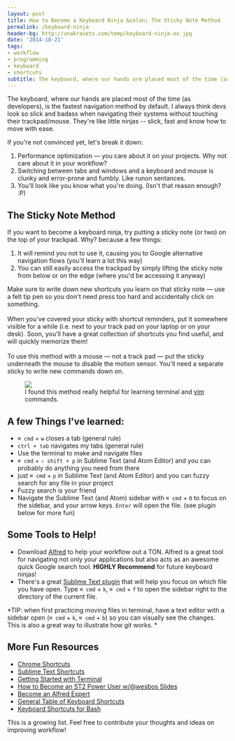 ```yaml
---
layout: post
title: How to Become a Keyboard Ninja &colon; The Sticky Note Method
permalink: /keyboard-ninja
header-bg: http://unakravets.com/temp/keyboard-ninja-ex.jpg
date: '2014-10-21'
tags:
- workflow
- programming
- keyboard
- shortcuts
subtitle: The keyboard, where our hands are placed most of the time (as developers), is the fastest navigation method by default. Knowing how to navigate yours system via keyboard will really optimize your workflow.
---
```


The keyboard, where our hands are placed most of the time (as developers), is the fastest navigation method by default. I always think devs look so slick and badass when navigating their systems without touching their trackpad/mouse. They're like little ninjas -- slick, fast and know how to move with ease.

If you're not convinced yet, let's break it down:

1. Performance optimization &mdash; you care about it on your projects. Why not care about it in your workflow?
2. Switching between tabs and windows and a keyboard and mouse is clunky and error-prone and fumbly. Like runon sentances.
3. You'll look like you know what you're doing. (Isn't that reason enough? :P)

## The Sticky Note Method

If you want to become a keyboard ninja, try putting a sticky note (or two) on the top of your trackpad. Why? because a few things:

1. It will remind you not to use it, causing you to Google alternative navigation flows (you'll learn a lot this way)
2. You can still easily access the trackpad by simply lifting the sticky note from below or on the edge (where you'd be accessing it anyway)

Make sure to write down new shortcuts you learn on that sticky note &mdash; use a felt tip pen so you don't need press too hard and accidentally click on something.  
<br>
When you've covered your sticky with shortcut reminders, put it somewhere visible for a while (i.e. next to your track pad on your laptop or on your desk). Soon, you'll have a great collection of shortcuts you find useful, and will quickly memorize them!  
<br>
To use this method with a mouse &mdash; not a track pad &mdash; put the sticky underneath the mouse to disable the motion sensor. You'll need a separate sticky to write new commands down on.

<figure>
<img class="wide" src="http://unakravets.com/temp/keyboard-ninja-ex.jpg"></img>
<figcaption>I found this method really helpful for learning terminal and <a href="http://www.linux.com/learn/tutorials/228600-vim-101-a-beginners-guide-to-vim">vim</a> commands.</figcaption>
</figure>

## A few Things I've learned:

- `⌘ cmd` + `w` closes a tab (general rule)
- `ctrl + tab` navigates my tabs (general rule)
- Use the terminal to make and navigate files
- `⌘ cmd` + `⇧ shift + p` in Sublime Text (and Atom Editor) and you can probably do anything you need from there
- just `⌘ cmd` + `p` in Sublime Text (and Atom Editor) and you can fuzzy search for any file in your project
- Fuzzy search is your friend
- Navigate the Sublime Text (and Atom) sidebar with `⌘ cmd` + `0` to focus on the sidebar, and your arrow keys. `Enter` will open the file. (see plugin below for more fun)

## Some Tools to Help!

- Download [Alfred](http://alfredapp.com) to help your workflow out a TON. Alfred is a great tool for navigating not only your applications but also acts as an awesome quick Google search tool. **HIGHLY Recommend** for future keyboard ninjas!
- There's a great [Sublime Text plugin](https://github.com/miguelgraz/FocusFileOnSidebar) that will help you focus on which file you have open. Type `⌘ cmd` + `k`, `⌘ cmd` + `f` to open the sidebar right to the directory of the current file.

*TIP: when first practicing moving files in terminal, have a text editor with a sidebar open (`⌘ cmd` + `k`, `⌘ cmd` + `b`) so you can visually see the changes. This is also a great way to illustrate how git works. *

## More Fun Resources

- [Chrome Shortcuts](https://support.google.com/chrome/answer/157179?hl=en&ref_topic=25799)
- [Sublime Text Shortcuts](http://katiek2.github.io/most/)
- [Getting Started with Terminal](http://ashleynolan.co.uk/blog/getting-started-with-terminal)
- [How to Become an ST2 Power User w/@wesbos Slides](http://wesbos.github.io/Sublime-Text-Power-User-Talk)
- [Become an Alfred Expert](http://mac.appstorm.net/how-to/utilities-how-to/become-an-alfred-expert-advanced-tips-tricks/)
- [General Table of Keyboard Shortcuts](http://en.wikipedia.org/wiki/Table_of_keyboard_shortcuts)
- [Keyboard Shortcuts for Bash](http://www.howtogeek.com/howto/ubuntu/keyboard-shortcuts-for-bash-command-shell-for-ubuntu-debian-suse-redhat-linux-etc/)

This is a growing list. Feel free to contribute your thoughts and ideas on improving workflow!